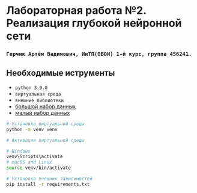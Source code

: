 # Лабораторная работа №2. Реализация глубокой нейронной сети

### `Герчик Артём Вадимович, ИиТП(ОБОИ) 1-й курс, группа 456241.`

## Необходимые иструменты

- `python 3.9.0`
- `виртуальная среда`
- `внешние библиотеки`
- [большой набор данных](https://commondatastorage.googleapis.com/books1000/notMNIST_large.tar.gz)
- [малый набор данных](https://commondatastorage.googleapis.com/books1000/notMNIST_small.tar.gz)

```bash
# Установка виртуальной среды
python -m venv venv

# Активация виртуальной среды

# Windows
venv\Scripts\activate
# macOS and Linux
source venv/bin/activate

# Установка внешних зависимостей
pip install -r requirements.txt
```